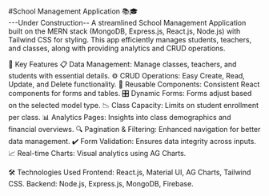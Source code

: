 #School Management Application 📚🎓
</br>
---Under Construction--
A streamlined School Management Application built on the MERN stack (MongoDB, Express.js, React.js, Node.js) with Tailwind CSS for styling. This app efficiently manages students, teachers, and classes, along with providing analytics and CRUD operations.

🌟 Key Features
📋 Data Management: Manage classes, teachers, and students with essential details.
⚙️ CRUD Operations: Easy Create, Read, Update, and Delete functionality.
🔄 Reusable Components: Consistent React components for forms and tables.
🎛️ Dynamic Forms: Forms adjust based on the selected model type.
📉 Class Capacity: Limits on student enrollment per class.
📊 Analytics Pages: Insights into class demographics and financial overviews.
🔍 Pagination & Filtering: Enhanced navigation for better data management.
✔️ Form Validation: Ensures data integrity across inputs.
📈 Real-time Charts: Visual analytics using AG Charts.

🛠️ Technologies Used
Frontend: React.js, Material UI, AG Charts, Tailwind CSS.
Backend: Node.js, Express.js, MongoDB, Firebase.
